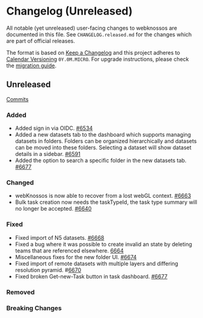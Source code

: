 # Changelog (Unreleased)

All notable (yet unreleased) user-facing changes to webknossos are documented in this file.
See `CHANGELOG.released.md` for the changes which are part of official releases.

The format is based on [Keep a Changelog](http://keepachangelog.com/en/1.0.0/)
and this project adheres to [Calendar Versioning](http://calver.org/) `0Y.0M.MICRO`.
For upgrade instructions, please check the [migration guide](MIGRATIONS.released.md).

## Unreleased
[Commits](https://github.com/scalableminds/webknossos/compare/22.12.0...HEAD)

### Added
- Added sign in via OIDC. [#6534](https://github.com/scalableminds/webknossos/pull/6534)
- Added a new datasets tab to the dashboard which supports managing datasets in folders. Folders can be organized hierarchically and datasets can be moved into these folders. Selecting a dataset will show dataset details in a sidebar. [#6591](https://github.com/scalableminds/webknossos/pull/6591)
- Added the option to search a specific folder in the new datasets tab. [#6677](https://github.com/scalableminds/webknossos/pull/6677)

### Changed
- webKnossos is now able to recover from a lost webGL context. [#6663](https://github.com/scalableminds/webknossos/pull/6663)
- Bulk task creation now needs the taskTypeId, the task type summary will no longer be accepted. [#6640](https://github.com/scalableminds/webknossos/pull/6640)

### Fixed
- Fixed import of N5 datasets. [#6668](https://github.com/scalableminds/webknossos/pull/6668)
- Fixed a bug where it was possible to create invalid an state by deleting teams that are referenced elsewhere. [6664](https://github.com/scalableminds/webknossos/pull/6664)
- Miscellaneous fixes for the new folder UI. [#6674](https://github.com/scalableminds/webknossos/pull/6674)
- Fixed import of remote datasets with multiple layers and differing resolution pyramid. #[6670](https://github.com/scalableminds/webknossos/pull/6670)
- Fixed broken Get-new-Task button in task dashboard. [#6677](https://github.com/scalableminds/webknossos/pull/6677)

### Removed

### Breaking Changes
